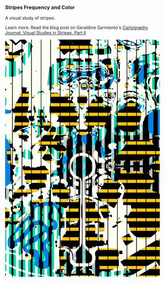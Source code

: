 ### Stripes Frequency and Color

A visual study of stripes. 

Learn more. Read the blog post on Geraldine Sarmiento's [Cartography Journal: Visual Studies in Stripes, Part II](https://geraldinesarmiento.com/cartography/2020/5/21/visual-studies-in-stripes-part-ii)

![Los Angeles](https://raw.githubusercontent.com/sensescape/stripes-frequency-color/master/images/los-angeles1b.jpg)

